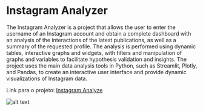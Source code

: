 # Instagram Analyzer
The Instagram Analyzer is a project that allows the user to enter the username of an Instagram account and obtain a complete dashboard with an analysis of the interactions of the latest publications, as well as a summary of the requested profile. The analysis is performed using dynamic tables, interactive graphs and widgets, with filters and manipulation of graphs and variables to facilitate hypothesis validation and insights. The project uses the main data analysis tools in Python, such as Streamlit, Plotly, and Pandas, to create an interactive user interface and provide dynamic visualizations of Instagram data.

Link para o projeto: [Instagram Analyze](https://instagram-monitor.streamlit.app/)

![alt text](image/insta1.gif)
